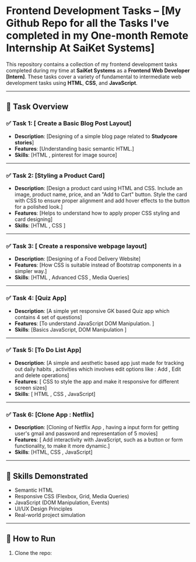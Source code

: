 # Frontend Development Tasks – [My Github Repo for all the **Tasks** I've completed in my One-month Remote Internship At SaiKet Systems]

This repository contains a collection of my frontend development tasks completed during my time at **SaiKet Systems** as a **Frontend Web Developer [Intern]**. These tasks cover a variety of fundamental to intermediate web development tasks using **HTML**, **CSS**, and **JavaScript**.

---

## 📁 Task Overview

### ✅ Task 1: [ Create a Basic Blog Post Layout]
- **Description**: [Designing of a simple blog page related to **Studycore stories**]
- **Features**: [Understanding basic semantic HTML.]
- **Skills**: [HTML , pinterest for image source]

---

### ✅ Task 2: [Styling a Product Card]
- **Description**: [Design a product card using HTML and CSS.
 Include an image, product name, price, and
 an "Add to Cart" button. Style the card with
 CSS to ensure proper alignment and add
 hover effects to the button for a polished
 look.]
- **Features**: [Helps to understand how to apply proper CSS styling and card designing]
- **Skills**: [HTML , CSS ]

---

### ✅ Task 3: [ Create a responsive webpage layout]
- **Description**: [Designing of a Food Delivery Website]
- **Features**: [How CSS is suitable instead of Bootstrap components in a simpler way.]
- **Skills**: [HTML , Advanced CSS , Media Queries]

---

### ✅ Task 4: [Quiz App]
- **Description**: [A simple yet responsive GK based Quiz app which contains 4 set of questions]
- **Features**: [To understand JavaScript DOM Manipulation. ]
- **Skills**: [Basics JavaScript, DOM Manipulation ]

---

### ✅ Task 5: [To Do List App]
- **Description**: [A simple and aesthetic based app just made for tracking out daily habits , activities which involves edit options like : Add , Edit and delete operations]
- **Features**: [ CSS to style the app and make it responsive for different screen sizes]
- **Skills**: [ HTML , CSS , JavaScript]

---

### ✅ Task 6: [Clone App : Netflix]
- **Description**: [Cloning of Netflix App , having a input form for getting user's gmail and password and representation of 5 movies]
- **Features**: [ Add interactivity with JavaScript, such as a button or form functionality, to make it more dynamic.]
- **Skills**: [HTML, CSS , JavaScript]

---

## 🚀 Skills Demonstrated
- Semantic HTML
- Responsive CSS (Flexbox, Grid, Media Queries)
- JavaScript (DOM Manipulation, Events)
- UI/UX Design Principles
- Real-world project simulation

---

## 📂 How to Run
1. Clone the repo:
